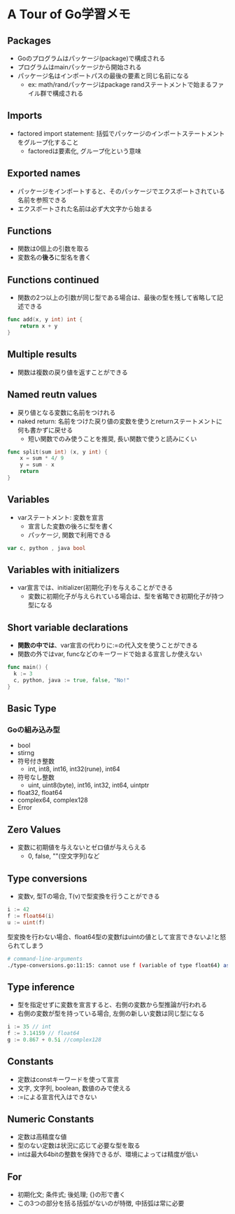 # A Tour of Go学習メモ
## Packages
- Goのプログラムはパッケージ(package)で構成される
- プログラムはmainパッケージから開始される
- パッケージ名はインポートパスの最後の要素と同じ名前になる
  - ex: math/randパッケージはpackage randステートメントで始まるファイル群で構成される
## Imports
- factored import statement: 括弧でパッケージのインポートステートメントをグループ化すること
  - factoredは要素化, グループ化という意味
## Exported names
- パッケージをインポートすると、そのパッケージでエクスポートされている名前を参照できる
- エクスポートされた名前は必ず大文字から始まる
## Functions
- 関数は0個上の引数を取る
- 変数名の**後ろ**に型名を書く
## Functions continued
- 関数の2つ以上の引数が同じ型である場合は、最後の型を残して省略して記述できる
```go
func add(x, y int) int {
	return x + y
}
```
## Multiple results
- 関数は複数の戻り値を返すことができる
## Named reutn values
- 戻り値となる変数に名前をつけれる
- naked return: 名前をつけた戻り値の変数を使うとreturnステートメントに何も書かずに戻せる
  - 短い関数でのみ使うことを推奨, 長い関数で使うと読みにくい
```go
func split(sum int) (x, y int) {
	x = sum * 4/ 9
	y = sum - x
	return
}
```
## Variables
- varステートメント: 変数を宣言
  - 宣言した変数の後ろに型を書く
  - パッケージ, 関数で利用できる
```go
var c, python , java bool
```
## Variables with initializers
- var宣言では、initializer(初期化子)を与えることができる
  - 変数に初期化子が与えられている場合は、型を省略でき初期化子が持つ型になる
## Short variable declarations
- **関数の中では**、var宣言の代わりに:=の代入文を使うことができる
- 関数の外ではvar, funcなどのキーワードで始まる宣言しか使えない
```go
func main() {
  k := 3
  c, python, java := true, false, "No!"
}
```
## Basic Type
### Goの組み込み型
- bool
- stirng
- 符号付き整数
  - int, int8, int16, int32(rune), int64
- 符号なし整数
  - uint, uint8(byte), int16, int32, int64, uintptr
- float32, float64
- complex64, complex128
- Error
## Zero Values
- 変数に初期値を与えないとゼロ値が与えらえる
  - 0, false, ""(空文字列)など
## Type conversions
- 変数v, 型Tの場合, T(v)で型変換を行うことができる
```go
i := 42
f := float64(i)
u := uint(f)
```
型変換を行わない場合、float64型の変数fはuintの値として宣言できないよ!と怒られてしまう
```bash
# command-line-arguments
./type-conversions.go:11:15: cannot use f (variable of type float64) as uint value in variable declaration
```
## Type inference
- 型を指定せずに変数を宣言すると、右側の変数から型推論が行われる
- 右側の変数が型を持っている場合, 左側の新しい変数は同じ型になる
```go
i := 35 // int
f := 3.14159 // float64
g := 0.867 + 0.5i //complex128
```
## Constants
- 定数はconstキーワードを使って宣言
- 文字, 文字列, boolean, 数値のみで使える
- :=による宣言代入はできない
## Numeric Constants
- 定数は高精度な値
- 型のない定数は状況に応じて必要な型を取る
- intは最大64bitの整数を保持できるが、環境によっては精度が低い
## For
- 初期化文; 条件式; 後処理; {}の形で書く
- この3つの部分を括る括弧がないのが特徴, 中括弧は常に必要
